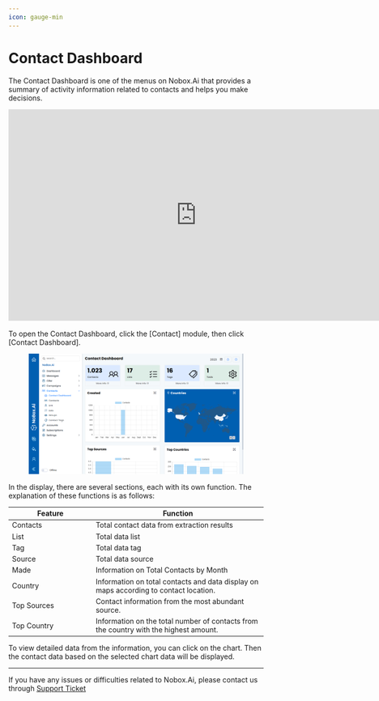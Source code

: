 ```yaml
---
icon: gauge-min
---
```


# <i class="fa-regular fa-users"></i> Contact Dashboard

The Contact Dashboard is one of the menus on Nobox.Ai that provides a summary of activity information related to contacts and helps you make decisions.

<iframe width="742" height="418" src="https://www.youtube.com/embed/Z8C0_sGruBg/" title="01. Instalasi NoBox Desktop" frameborder="0" allow="accelerometer; autoplay; clipboard-write; encrypted-media; gyroscope; picture-in-picture; web-share" referrerpolicy="strict-origin-when-cross-origin" allowfullscreen></iframe>

To open the Contact Dashboard, click the \[Contact] module, then click \[Contact Dashboard].

<figure><img src="../../.gitbook/assets/Contact Dashboard.png" alt=""><figcaption></figcaption></figure>

In the display, there are several sections, each with its own function. The explanation of these functions is as follows:

<table><thead><tr><th width="151.4000244140625">Feature</th><th>Function</th></tr></thead><tbody><tr><td>Contacts</td><td>Total contact data from extraction results</td></tr><tr><td>List</td><td>Total data list</td></tr><tr><td>Tag</td><td>Total data tag</td></tr><tr><td>Source</td><td>Total data source</td></tr><tr><td>Made</td><td>Information on Total Contacts by Month</td></tr><tr><td>Country</td><td>Information on total contacts and data display on maps according to contact location.</td></tr><tr><td>Top Sources</td><td>Contact information from the most abundant source.</td></tr><tr><td>Top Country</td><td>Information on the total number of contacts from the country with the highest amount.</td></tr></tbody></table>

To view detailed data from the information, you can click on the chart. Then the contact data based on the selected chart data will be displayed.

---

If you have any issues or difficulties related to Nobox.Ai, please contact us through [Support Ticket](https://crm.nobox.ai/clients/tickets)
